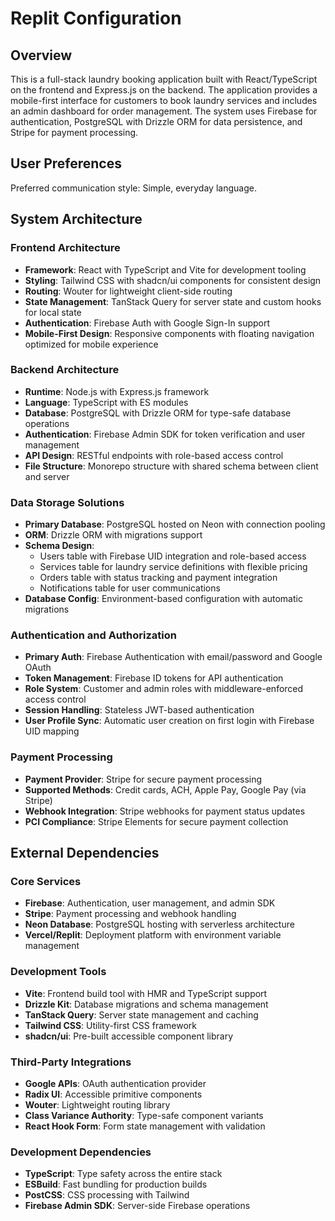 # Replit Configuration

## Overview

This is a full-stack laundry booking application built with React/TypeScript on the frontend and Express.js on the backend. The application provides a mobile-first interface for customers to book laundry services and includes an admin dashboard for order management. The system uses Firebase for authentication, PostgreSQL with Drizzle ORM for data persistence, and Stripe for payment processing.

## User Preferences

Preferred communication style: Simple, everyday language.

## System Architecture

### Frontend Architecture
- **Framework**: React with TypeScript and Vite for development tooling
- **Styling**: Tailwind CSS with shadcn/ui components for consistent design
- **Routing**: Wouter for lightweight client-side routing
- **State Management**: TanStack Query for server state and custom hooks for local state
- **Authentication**: Firebase Auth with Google Sign-In support
- **Mobile-First Design**: Responsive components with floating navigation optimized for mobile experience

### Backend Architecture
- **Runtime**: Node.js with Express.js framework
- **Language**: TypeScript with ES modules
- **Database**: PostgreSQL with Drizzle ORM for type-safe database operations
- **Authentication**: Firebase Admin SDK for token verification and user management
- **API Design**: RESTful endpoints with role-based access control
- **File Structure**: Monorepo structure with shared schema between client and server

### Data Storage Solutions
- **Primary Database**: PostgreSQL hosted on Neon with connection pooling
- **ORM**: Drizzle ORM with migrations support
- **Schema Design**: 
  - Users table with Firebase UID integration and role-based access
  - Services table for laundry service definitions with flexible pricing
  - Orders table with status tracking and payment integration
  - Notifications table for user communications
- **Database Config**: Environment-based configuration with automatic migrations

### Authentication and Authorization
- **Primary Auth**: Firebase Authentication with email/password and Google OAuth
- **Token Management**: Firebase ID tokens for API authentication
- **Role System**: Customer and admin roles with middleware-enforced access control
- **Session Handling**: Stateless JWT-based authentication
- **User Profile Sync**: Automatic user creation on first login with Firebase UID mapping

### Payment Processing
- **Payment Provider**: Stripe for secure payment processing
- **Supported Methods**: Credit cards, ACH, Apple Pay, Google Pay (via Stripe)
- **Webhook Integration**: Stripe webhooks for payment status updates
- **PCI Compliance**: Stripe Elements for secure payment collection

## External Dependencies

### Core Services
- **Firebase**: Authentication, user management, and admin SDK
- **Stripe**: Payment processing and webhook handling
- **Neon Database**: PostgreSQL hosting with serverless architecture
- **Vercel/Replit**: Deployment platform with environment variable management

### Development Tools
- **Vite**: Frontend build tool with HMR and TypeScript support
- **Drizzle Kit**: Database migrations and schema management
- **TanStack Query**: Server state management and caching
- **Tailwind CSS**: Utility-first CSS framework
- **shadcn/ui**: Pre-built accessible component library

### Third-Party Integrations
- **Google APIs**: OAuth authentication provider
- **Radix UI**: Accessible primitive components
- **Wouter**: Lightweight routing library
- **Class Variance Authority**: Type-safe component variants
- **React Hook Form**: Form state management with validation

### Development Dependencies
- **TypeScript**: Type safety across the entire stack
- **ESBuild**: Fast bundling for production builds
- **PostCSS**: CSS processing with Tailwind
- **Firebase Admin SDK**: Server-side Firebase operations